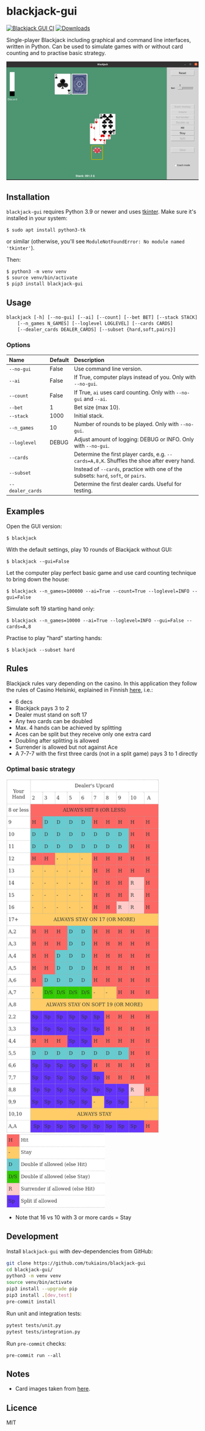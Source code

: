 # blackjack-gui

[![Blackjack GUI CI](https://github.com/tukiains/blackjack-gui/actions/workflows/test.yml/badge.svg)](https://github.com/tukiains/blackjack-gui/actions/workflows/test.yml)
[![Downloads](https://pepy.tech/badge/blackjack-gui)](https://pepy.tech/project/blackjack-gui)

Single-player Blackjack including graphical and command line interfaces, written in Python. Can be used to simulate games with or without card counting
and to practise basic strategy.

<img src="https://github.com/tukiains/blackjack-gui/blob/main/blackjack_gui/images/bj-shot.png?raw=true" alt="" width="600"/>

## Installation

`blackjack-gui` requires Python 3.9 or newer and uses [tkinter](https://en.wikipedia.org/wiki/Tkinter). Make sure it's installed in your system:

```
$ sudo apt install python3-tk
```

or similar (otherwise, you'll see `ModuleNotFoundError: No module named 'tkinter'`).

Then:

```
$ python3 -m venv venv
$ source venv/bin/activate
$ pip3 install blackjack-gui
```

## Usage

```
blackjack [-h] [--no-gui] [--ai] [--count] [--bet BET] [--stack STACK]
    [--n_games N_GAMES] [--loglevel LOGLEVEL] [--cards CARDS]
    [--dealer_cards DEALER_CARDS] [--subset {hard,soft,pairs}]

```

### Options

| Name             | Default | Description                                                                                 |
| :--------------- | :------ | :------------------------------------------------------------------------------------------ |
| `--no-gui`       | False   | Use command line version.                                                                   |
| `--ai`           | False   | If True, computer plays instead of you. Only with `--no-gui`.                               |
| `--count`        | False   | If True, `ai` uses card counting. Only with `--no-gui` and `--ai`.                          |
| `--bet`          | 1       | Bet size (max 10).                                                                          |
| `--stack`        | 1000    | Initial stack.                                                                              |
| `--n_games`      | 10      | Number of rounds to be played. Only with `--no-gui`.                                        |
| `--loglevel`     | DEBUG   | Adjust amount of logging: DEBUG or INFO. Only with `--no-gui`.                              |
| `--cards`        |         | Determine the first player cards, e.g. `--cards=A,8,K`. Shuffles the shoe after every hand. |
| `--subset`       |         | Instead of `--cards`, practice with one of the subsets: `hard`, `soft`, or `pairs`.         |
| `--dealer_cards` |         | Determine the first dealer cards. Useful for testing.                                       |

## Examples

Open the GUI version:

```
$ blackjack
```

With the default settings, play 10 rounds of Blackjack without GUI:

```
$ blackjack --gui=False
```

Let the computer play perfect basic game and use card counting technique to bring down the house:

```
$ blackjack --n_games=100000 --ai=True --count=True --loglevel=INFO --gui=False
```

Simulate soft 19 starting hand only:

```
$ blackjack --n_games=10000 --ai=True --loglevel=INFO --gui=False --cards=A,8
```

Practise to play "hard" starting hands:

```
$ blackjack --subset hard
```

## Rules

Blackjack rules vary depending on the casino. In this application they follow the rules of Casino Helsinki,
explained in Finnish [here](http://www.rahapeliopas.fi/kasinopelit/blackjack/), i.e.:

- 6 decs
- Blackjack pays 3 to 2
- Dealer must stand on soft 17
- Any two cards can be doubled
- Max. 4 hands can be achieved by splitting
- Aces can be split but they receive only one extra card
- Doubling after splitting is allowed
- Surrender is allowed but not against Ace
- A 7-7-7 with the first three cards (not in a split game) pays 3 to 1 directly

### Optimal basic strategy

<img src="https://raw.githubusercontent.com/tukiains/blackjack-gui/main/blackjack_gui/images/chart.png" alt="" width="400"/>
<img src="https://raw.githubusercontent.com/tukiains/blackjack-gui/main/blackjack_gui/images/chart-symbols.png" alt="" width="258"/>

- Note that 16 vs 10 with 3 or more cards = Stay

## Development

Install `blackjack-gui` with dev-dependencies from GitHub:

```sh
git clone https://github.com/tukiains/blackjack-gui
cd blackjack-gui/
python3 -m venv venv
source venv/bin/activate
pip3 install --upgrade pip
pip3 install .[dev,test]
pre-commit install
```

Run unit and integration tests:

```sh
pytest tests/unit.py
pytest tests/integration.py
```

Run `pre-commit` checks:

```
pre-commit run --all
```

## Notes

- Card images taken from [here](https://code.google.com/archive/p/vector-playing-cards/).

## Licence

MIT
